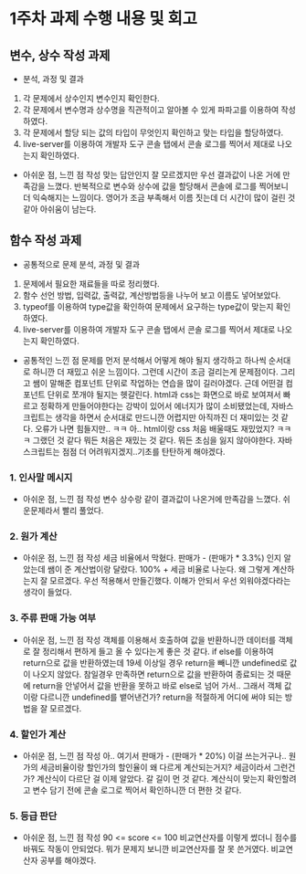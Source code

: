 # 1주차 과제 수행 내용 및 회고

## 변수, 상수 작성 과제

- 분석, 과정 및 결과
1. 각 문제에서 상수인지 변수인지 확인한다.
2. 각 문제에서 변수명과 상수명을 직관적이고 알아볼 수 있게 파파고를 이용하여 작성하였다.
3. 각 문제에서 할당 되는 값의 타입이 무엇인지 확인하고 맞는 타입을 할당하였다.
4. live-server를 이용하여 개발자 도구 콘솔 탭에서 콘솔 로그를 찍어서 제대로 나오는지 확인하였다.

- 아쉬운 점, 느낀 점 작성
맞는 답안인지 잘 모르겠지만 우선 결과값이 나온 거에 만족감을 느꼈다. 반복적으로 변수와 상수에 값을 할당해서 콘솔에 로그를 찍어보니 더 익숙해지는 느낌이다. 영어가 조금 부족해서 이름 짓는데 더 시간이 많이 걸린 것 같아 아쉬움이 남는다.

## 함수 작성 과제

- 공통적으로 문제 분석, 과정 및 결과
1. 문제에서 필요한 재료들을 따로 정리했다.
2. 함수 선언 방법, 입력값, 출력값, 계산방법등을 나누어 보고 이름도 넣어보았다.
5. typeof를 이용하여 type값을 확인하여 문제에서 요구하는 type값이 맞는지 확인하였다.
6. live-server를 이용하여 개발자 도구 콘솔 탭에서 콘솔 로그를 찍어서 제대로 나오는지 확인하였다.

- 공통적인 느낀 점
문제를 먼저 분석해서 어떻게 해야 될지 생각하고 하나씩 순서대로 하니깐 더 재밌고 쉬운 느낌이다. 그런데 시간이 조금 걸리는게 문제점이다. 그리고 쌤이 말해준 컴포넌트 단위로 작업하는 연습을 많이 길러야겠다. 근데 어떤걸 컴포넌트 단위로 쪼개야 될지는 헷갈린다.
html과 css는 화면으로 바로 보여져서 빠르고 정확하게 만들어야한다는 강박이 있어서 에너지가 많이 소비됐었는데, 자바스크립트는 생각을 하면서 순서대로 만드니깐 어렵지만 아직까진 더 재미있는 것 같다. 오류가 나면 힘들지만.. ㅋㅋ 아.. html이랑 css 처음 배울때도 재밌었지? ㅋㅋㅋ 그랬던 것 같다 뭐든 처음은 재밌는 것 같다. 뭐든 초심을 잃지 않아야한다. 자바스크립트는 점점 더 어려워지겠지..기초를 탄탄하게 해야겠다.

### 1. 인사말 메시지
- 아쉬운 점, 느낀 점 작성
변수 상수랑 같이 결과값이 나온거에 만족감을 느꼈다. 쉬운문제라서 빨리 풀었다.

### 2. 원가 계산
- 아쉬운 점, 느낀 점 작성
세금 비율에서 막혔다. 판매가 - (판매가 * 3.3%) 인지 알았는데 쌤이 준 계산법이랑 달랐다. 100% + 세금 비율로 나눈다. 왜 그렇게 계산하는지 잘 모르겠다. 우선 적용해서 만들긴했다. 이해가 안되서 우선 외워야겠다라는 생각이 들었다.

### 3. 주류 판매 가능 여부
- 아쉬운 점, 느낀 점 작성
객체를 이용해서 호출하여 값을 반환하니깐 데이터를 객체로 잘 정리해서 편하게 들고 올 수 있다는게 좋은 것 같다. if else를 이용하여 return으로 값을 반환하였는데 19세 이상일 경우 return을 빼니깐 undefined로 값이 나오지 않았다. 참일경우 만족하면 return으로 값을 반환하여 종료되는 것 때문에 return을 안넣어서 값을 반환을 못하고 바로 else로 넘어 가서.. 그래서 객체 값이랑 다르니깐 undefined를 뱉어낸건가? return을 적절하게 어디에 써야 되는 방법을 잘 모르겠다.

### 4. 할인가 계산
- 아쉬운 점, 느낀 점 작성
아.. 여기서 판매가 - (판매가 * 20%) 이걸 쓰는거구나.. 원가의 세금비율이랑 할인가의 할인율이 왜 다르게 계산되는거지? 세금이라서 그런건가? 계산식이 다르단 걸 이제 알았다. 갈 길이 먼 것 같다. 계산식이 맞는지 확인할려고 변수 담기 전에 콘솔 로그로 찍어서 확인하니깐 더 편한 것 같다.

### 5. 등급 판단
- 아쉬운 점, 느낀 점 작성
90 <= score <= 100 비교연산자를 이렇게 썼더니 점수를 바꿔도 작동이 안되었다. 뭐가 문제지 보니깐 비교연산자를 잘 못 쓴거였다. 비교연산자 공부를 해야겠다.




















